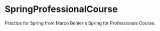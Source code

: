 # SpringProfessionalCourse
Practice for Spring from Marco Behler's Spring for Professionals Course.
